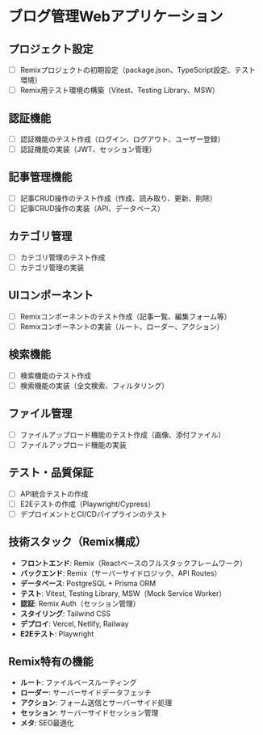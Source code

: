 # ブログ管理Webアプリケーション

## プロジェクト設定
- [ ] Remixプロジェクトの初期設定（package.json、TypeScript設定、テスト環境）
- [ ] Remix用テスト環境の構築（Vitest、Testing Library、MSW）

## 認証機能
- [ ] 認証機能のテスト作成（ログイン、ログアウト、ユーザー登録）
- [ ] 認証機能の実装（JWT、セッション管理）

## 記事管理機能
- [ ] 記事CRUD操作のテスト作成（作成、読み取り、更新、削除）
- [ ] 記事CRUD操作の実装（API、データベース）

## カテゴリ管理
- [ ] カテゴリ管理のテスト作成
- [ ] カテゴリ管理の実装

## UIコンポーネント
- [ ] Remixコンポーネントのテスト作成（記事一覧、編集フォーム等）
- [ ] Remixコンポーネントの実装（ルート、ローダー、アクション）

## 検索機能
- [ ] 検索機能のテスト作成
- [ ] 検索機能の実装（全文検索、フィルタリング）

## ファイル管理
- [ ] ファイルアップロード機能のテスト作成（画像、添付ファイル）
- [ ] ファイルアップロード機能の実装

## テスト・品質保証
- [ ] API統合テストの作成
- [ ] E2Eテストの作成（Playwright/Cypress）
- [ ] デプロイメントとCI/CDパイプラインのテスト

## 技術スタック（Remix構成）
- **フロントエンド**: Remix（Reactベースのフルスタックフレームワーク）
- **バックエンド**: Remix（サーバーサイドロジック、API Routes）
- **データベース**: PostgreSQL + Prisma ORM
- **テスト**: Vitest, Testing Library, MSW（Mock Service Worker）
- **認証**: Remix Auth（セッション管理）
- **スタイリング**: Tailwind CSS
- **デプロイ**: Vercel, Netlify, Railway
- **E2Eテスト**: Playwright

## Remix特有の機能
- **ルート**: ファイルベースルーティング
- **ローダー**: サーバーサイドデータフェッチ
- **アクション**: フォーム送信とサーバーサイド処理
- **セッション**: サーバーサイドセッション管理
- **メタ**: SEO最適化